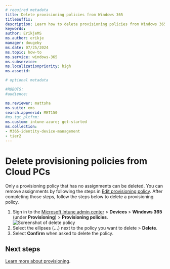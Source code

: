 ```yaml
---
# required metadata
title: Delete provisioning policies from Windows 365
titleSuffix:
description: Learn how to delete provisioning policies from Windows 365 devices.
keywords:
author: ErikjeMS  
ms.author: erikje
manager: dougeby
ms.date: 07/25/2024
ms.topic: how-to
ms.service: windows-365
ms.subservice:
ms.localizationpriority: high
ms.assetid: 

# optional metadata

#ROBOTS:
#audience:

ms.reviewer: mattsha
ms.suite: ems
search.appverid: MET150
#ms.tgt_pltfrm:
ms.custom: intune-azure; get-started
ms.collection:
- M365-identity-device-management
- tier2
---
```


# Delete provisioning policies from Cloud PCs

Only a provisioning policy that has no assignments can be deleted. You can remove assignments by following the steps in [Edit provisioning policy](edit-provisioning-policy.md). After completing those steps, follow the steps below to delete a provisioning policy.

1. Sign in to the [Microsoft Intune admin center](https://go.microsoft.com/fwlink/?linkid=2109431) > **Devices** > **Windows 365** (under **Provisioning**) > **Provisioning policies**.
![Screenshot of delete policy](./media/delete-provisioning-policy/delete-policy.png)
2. Select the ellipses (**…**) next to the policy you want to delete > **Delete**.
3. Select **Confirm** when asked to delete the policy.

<!-- ########################## -->
## Next steps

[Learn more about provisioning](provisioning.md).
